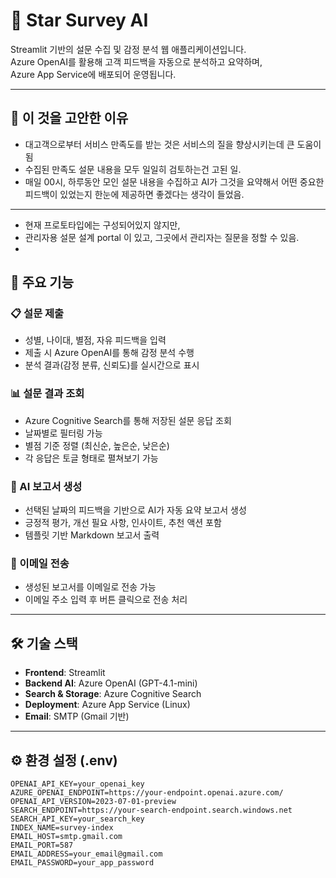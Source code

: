 # 🧠 Star Survey AI

Streamlit 기반의 설문 수집 및 감정 분석 웹 애플리케이션입니다.  
Azure OpenAI를 활용해 고객 피드백을 자동으로 분석하고 요약하며,  
Azure App Service에 배포되어 운영됩니다.

---

## 🤩 이 것을 고안한 이유
- 대고객으로부터 서비스 만족도를 받는 것은 서비스의 질을 향상시키는데 큰 도움이 됨
- 수집된 만족도 설문 내용을 모두 일일히 검토하는건 고된 일.
- 매일 00시, 하루동안 모인 설문 내용을 수집하고 AI가 그것을 요약해서 어떤 중요한 피드백이 있었는지 한눈에 제공하면 좋겠다는 생각이 들었음.
---
- 현재 프로토타입에는 구성되어있지 않지만,
- 관리자용 설문 설계 portal 이 있고, 그곳에서 관리자는 질문을 정할 수 있음.
- 

## 🚀 주요 기능

### 📋 설문 제출
- 성별, 나이대, 별점, 자유 피드백을 입력
- 제출 시 Azure OpenAI를 통해 감정 분석 수행
- 분석 결과(감정 분류, 신뢰도)를 실시간으로 표시

### 📊 설문 결과 조회
- Azure Cognitive Search를 통해 저장된 설문 응답 조회
- 날짜별로 필터링 가능
- 별점 기준 정렬 (최신순, 높은순, 낮은순)
- 각 응답은 토글 형태로 펼쳐보기 가능

### 📝 AI 보고서 생성
- 선택된 날짜의 피드백을 기반으로 AI가 자동 요약 보고서 생성
- 긍정적 평가, 개선 필요 사항, 인사이트, 추천 액션 포함
- 템플릿 기반 Markdown 보고서 출력

### 📧 이메일 전송
- 생성된 보고서를 이메일로 전송 가능
- 이메일 주소 입력 후 버튼 클릭으로 전송 처리

---

## 🛠️ 기술 스택

- **Frontend**: Streamlit
- **Backend AI**: Azure OpenAI (GPT-4.1-mini)
- **Search & Storage**: Azure Cognitive Search
- **Deployment**: Azure App Service (Linux)
- **Email**: SMTP (Gmail 기반)

---

## ⚙️ 환경 설정 (.env)

```env
OPENAI_API_KEY=your_openai_key
AZURE_OPENAI_ENDPOINT=https://your-endpoint.openai.azure.com/
OPENAI_API_VERSION=2023-07-01-preview
SEARCH_ENDPOINT=https://your-search-endpoint.search.windows.net
SEARCH_API_KEY=your_search_key
INDEX_NAME=survey-index
EMAIL_HOST=smtp.gmail.com
EMAIL_PORT=587
EMAIL_ADDRESS=your_email@gmail.com
EMAIL_PASSWORD=your_app_password